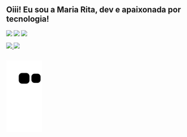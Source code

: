## Oiii! Eu sou a  Maria Rita, dev e apaixonada por tecnologia!

   
 <div>

<a href="https://instagram.com/mritaanjos/" target="_blank"><img loading="lazy" src="https://img.shields.io/badge/-Instagram-%23E4405F?style=for-the-badge&logo=instagram&logoColor=white" target="_blank"></a>
<a href = "mailto:cmariarita.anjos124@gmail.com"><img loading="lazy" src="https://img.shields.io/badge/Gmail-D14836?style=for-the-badge&logo=gmail&logoColor=white" target="_blank"></a>
<a href="https://www.linkedin.com/in/maria-rita-anjos-0a5b42200/" target="_blank"><img loading="lazy" src="https://img.shields.io/badge/-LinkedIn-%230077B5?style=for-the-badge&logo=linkedin&logoColor=white" target="_blank"></a>   
</div>
    <div>
<a href="https://github.com/MariaRitaanjos">
<img loading="lazy" height="180em" src="https://github-readme-stats.vercel.app/api/top-langs/?username=MariaRitaanjos&layout=compact&langs_count=7&theme=dracula"/>
<img loading="lazy" height="180em" src="https://github-readme-stats.vercel.app/api?username=MariaRitaanjos&show_icons=true&theme=dracula&include_all_commits=true&count_private=true"/>
</div>
  </p>

##
![Snake animation](https://github.com/MariaRitaanjos/MariaRitaanjos/blob/output/github-contribution-grid-snake.svg)


 

